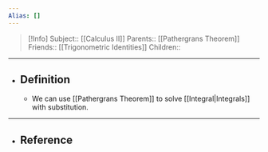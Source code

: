 ```yaml
---
Alias: []
---
```

> [!Info]
> Subject:: [[Calculus II]]
> Parents:: [[Pathergrans Theorem]]
> Friends:: [[Trigonometric Identities]]
> Children:: 
---
- ## Definition
	- We can use [[Pathergrans Theorem]] to solve [[Integral|Integrals]] with substitution.
---
- ## Reference